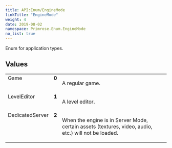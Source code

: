 ```yaml
---
title: API:Enum/EngineMode
linkTitle: "EngineMode"
weight: 4
date: 2019-08-02
namespace: Primrose.Enum.EngineMode
no_list: true
---
```

<p class="summary">

Enum for application types.

</p>
 
## Values
 
<table class="studiohide">
<tbody>
<tr class="enum-row">
<td style="vertical-align:top;white-space:normal;">
<span class="name"">Game</span></td>
<td style="vertical-align:top;white-space:normal;">
<b class="value"">0</b></td>
<td style="vertical-align:top;white-space:normal;">
<p>
A regular game.
</p></td>
</tr>
<tr class="enum-row">
<td style="vertical-align:top;white-space:normal;">
<span class="name"">LevelEditor</span></td>
<td style="vertical-align:top;white-space:normal;">
<b class="value"">1</b></td>
<td style="vertical-align:top;white-space:normal;">
<p>
A level editor.
</p></td>
</tr>
<tr class="enum-row">
<td style="vertical-align:top;white-space:normal;">
<span class="name"">DedicatedServer</span></td>
<td style="vertical-align:top;white-space:normal;">
<b class="value"">2</b></td>
<td style="vertical-align:top;white-space:normal;">
<p>
When the engine is in Server Mode, certain assets (textures, video, audio, etc.) will not be loaded.
</p></td>
</tr>
</tbody>
</table>
